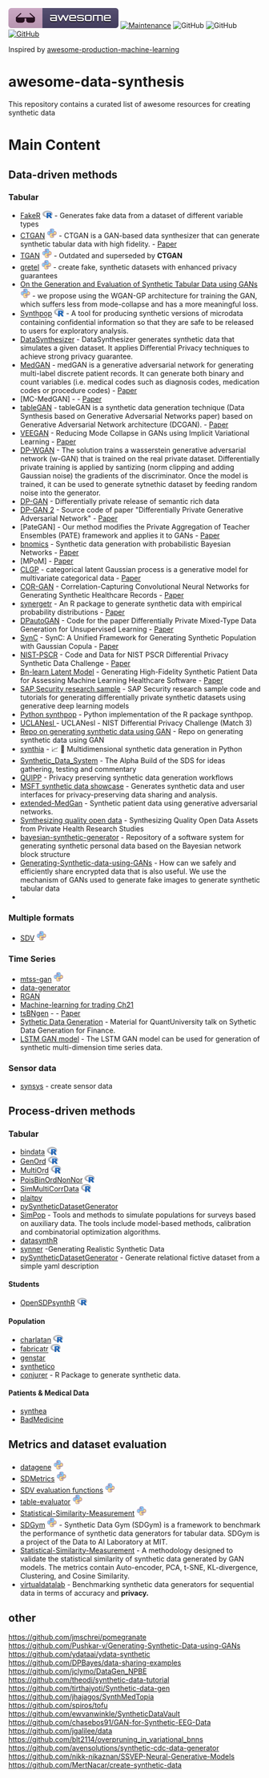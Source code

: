 [![Awesome](images/awesome.svg)](https://github.com/sindresorhus/awesome)
[![Maintenance](https://img.shields.io/badge/Maintained%3F-YES-green.svg)](https://github.com/joofio/awesome-data-synthesis/graphs/commit-activity)
![GitHub](https://img.shields.io/badge/Release-PROD-yellow.svg)
![GitHub](https://img.shields.io/badge/License-MIT-lightgrey.svg)
[![GitHub](https://img.shields.io/twitter/follow/4Elemento.svg?label=Follow)](https://twitter.com/4Elemento/)

Inspired by [awesome-production-machine-learning](https://github.com/EthicalML/awesome-production-machine-learning)

# awesome-data-synthesis
This repository contains a curated list of awesome resources for creating synthetic data


# Main Content

## Data-driven methods

### Tabular
* [FakeR](https://cran.r-project.org/web/packages/fakeR/index.html) <img src="images/R_logo.svg.png" width="20" heigth=18> - Generates fake data from a dataset of different variable types
* [CTGAN](https://github.com/sdv-dev/CTGAN) <img src="images/python.png" width="20" heigth=20> - CTGAN is a GAN-based data synthesizer that can generate synthetic tabular data with high fidelity. - [Paper](https://arxiv.org/pdf/1907.00503.pdf)
* [TGAN](https://github.com/sdv-dev/TGAN) <img src="images/python.png" width="20" heigth=20> - Outdated and superseded by **CTGAN**
* [gretel](https://github.com/gretelai/gretel-synthetics) <img src="images/python.png" width="20" heigth=20> - create fake, synthetic datasets with enhanced privacy guarantees
* [On the Generation and Evaluation of Synthetic Tabular Data using GANs](https://github.com/Baukebrenninkmeijer/On-the-Generation-and-Evaluation-of-Synthetic-Tabular-Data-using-GANs) <img src="images/python.png" width="20" heigth=20> - we propose using the WGAN-GP architecture for training the GAN, which suffers less from mode-collapse and has a more meaningful loss. 
* [Synthpop](https://cran.r-project.org/web/packages/synthpop/index.html)  <img src="images/R_logo.svg.png" width="20" heigth=18> - A tool for producing synthetic versions of microdata containing confidential information so that they are safe to be released to users for exploratory analysis.
* [DataSynthesizer](https://github.com/DataResponsibly/DataSynthesizer) - DataSynthesizer generates synthetic data that simulates a given dataset. It applies Differential Privacy techniques to achieve strong privacy guarantee.
* [MedGAN](https://github.com/mp2893/medgan) - medGAN is a generative adversarial network for generating multi-label discrete patient records. It can generate both binary and count variables (i.e. medical codes such as diagnosis codes, medication codes or procedure codes) - [Paper](https://arxiv.org/abs/1703.06490)
* [MC-MedGAN] - - [Paper](https://arxiv.org/pdf/1807.01202.pdf)
* [tableGAN](https://github.com/mahmoodm2/tableGAN) - tableGAN is a synthetic data generation technique (Data Synthesis based on Generative Adversarial Networks paper) based on Generative Adversarial Network architecture (DCGAN). - [Paper](http://www.vldb.org/pvldb/vol11/p1071-park.pdf)
* [VEEGAN](https://akashgit.github.io/VEEGAN/) - Reducing Mode Collapse in GANs using Implicit Variational Learning - [Paper](https://arxiv.org/abs/1705.07761)
* [DP-WGAN](https://github.com/nesl/nist_differential_privacy_synthetic_data_challenge) - The solution trains a wasserstein generative adversarial network (w-GAN) that is trained on the real private dataset. Differentially private training is applied by santizing (norm clipping and adding Gaussian noise) the gradients of the discriminator. Once the model is trained, it can be used to generate sytnethic dataset by feeding random noise into the generator. 
* [DP-GAN](https://github.com/alps-lab/dpgan) - Differentially private release of semantic rich data
* [DP-GAN 2](https://github.com/illidanlab/dpgan) - Source code of paper "Differentially Private Generative Adversarial Network" - [Paper](https://arxiv.org/abs/1802.06739)
* [PateGAN] -  Our method modifies the Private Aggregation of Teacher Ensembles (PATE) framework and applies it to GANs - [Paper](https://openreview.net/forum?id=S1zk9iRqF7)
* [bnomics](https://bitbucket.org/77D/bnomics/src/master/) - Synthetic data generation with probabilistic Bayesian Networks - [Paper](https://www.biorxiv.org/content/10.1101/2020.06.14.151084v1.full.pdf)
* [MPoM] - [Paper](https://www.tandfonline.com/doi/abs/10.1198/jasa.2009.tm08439)
* [CLGP](https://github.com/yaringal/CLGP) - categorical latent Gaussian process is a generative model for multivariate categorical data - [Paper](http://proceedings.mlr.press/v37/gala15.html)
* [COR-GAN](https://github.com/astorfi/cor-gan) - Correlation-Capturing Convolutional Neural Networks for Generating Synthetic Healthcare Records - [Paper](https://arxiv.org/pdf/2001.09346v2.pdf)
* [synergetr](https://github.com/avirkki/synergetr) - An R package to generate synthetic data with empirical probability distributions  - [Paper]()
* [DPautoGAN](https://github.com/DPautoGAN/DPautoGAN) - Code for the paper Differentially Private Mixed-Type Data Generation for Unsupervised Learning - [Paper]()
* [SynC](https://github.com/winstonll/SynC) - SynC: A Unified Framework for Generating Synthetic Population with Gaussian Copula - [Paper]()
* [NIST-PSCR](https://github.com/ClaireMcKayBowen/Code-for-NIST-PSCR-Differential-Privacy-Synthetic-Data-Challenge) - Code and Data for NIST PSCR Differential Privacy Synthetic Data Challenge - [Paper]()
* [Bn-learn Latent Model](https://github.com/zhenchenwang/latent_model) - Generating High-Fidelity Synthetic Patient Data for Assessing Machine Learning Healthcare Software - [Paper](https://www.nature.com/articles/s41746-020-00353-9)
* [SAP Security research sample](https://github.com/SAP-samples/security-research-differentially-private-generative-models/blob/master/Tutorial_dp-VAE.ipynb) - SAP Security research sample code and tutorials for generating differentially private synthetic datasets using generative deep learning models
* [Python synthpop](https://github.com/hazy/synthpop) - Python implementation of the R package synthpop.
* [UCLANesl ](https://github.com/nesl/nist_differential_privacy_synthetic_data_challenge) - UCLANesl - NIST Differential Privacy Challenge (Match 3)
* [Repo on generating synthetic data using GAN](https://github.com/datasciencecampus/synthetic-data) - Repo on generating synthetic data using GAN
* [synthia](https://github.com/dmey/synthia) - 📈 🐍 Multidimensional synthetic data generation in Python
* [Synthetic_Data_System](https://github.com/SDS-Architect/Synthetic_Data_System) - The Alpha Build of the SDS for ideas gathering, testing and commentary
* [QUIPP](https://github.com/alan-turing-institute/QUIPP-pipeline) - Privacy preserving synthetic data generation workflows
* [MSFT synthetic data showcase](https://github.com/microsoft/synthetic-data-showcase) - Generates synthetic data and user interfaces for privacy-preserving data sharing and analysis.
* [extended-MedGan](https://github.com/marcolussetti/extended-medgan) - Synthetic patient data using generative adversarial networks.
* [Synthesizing quality open data](https://github.com/TheRensselaerIDEA/synthetic_data) - Synthesizing Quality Open Data Assets from Private Health Research Studies
* [bayesian-synthetic-generator](https://github.com/ITMO-NSS-team/bayesian-synthetic-generator) - Repository of a software system for generating synthetic personal data based on the Bayesian network block structure
* [Generating-Synthetic-data-using-GANs](https://github.com/vibhavps/Generating-Synthetic-data-using-GANs) - How can we safely and efficiently share encrypted data that is also useful. We use the mechanism of GANs used to generate fake images to generate synthetic tabular data
* [](https://github.com/albert-kevin/SyntheticHealthData2020) 




### Multiple formats
* [SDV](https://github.com/sdv-dev/SDV) <img src="images/python.png" width="20" heigth=20>

### Time Series
* [mtss-gan](https://github.com/firmai/mtss-gan) <img src="images/python.png" width="20" heigth=20>
* [data-generator](https://github.com/KDD-OpenSource/data-generation)
* [RGAN](https://github.com/ratschlab/RGAN)
* [Machine-learning for trading Ch21](https://github.com/stefan-jansen/machine-learning-for-trading/tree/master/21_gans_for_synthetic_time_series)
* [tsBNgen](https://github.com/manitadayon/tsBNgen) - - [Paper](https://arxiv.org/pdf/2009.04595.pdf)
* [Sythetic Data Generation](https://github.com/stefan-jansen/synthetic-data-for-finance) - Material for QuantUniversity talk on Sythetic Data Generation for Finance.
* [LSTM GAN model](https://github.com/StoicGilgamesh/LSTM-GAN-) - The LSTM GAN model can be used for generation of synthetic multi-dimension time series data.


### Sensor data
* [synsys](https://github.com/jb3dahmen/SynSys-Updated) - create sensor data 

## Process-driven methods

### Tabular
* [bindata](https://cran.r-project.org/web/packages/bindata/index.html) <img src="images/R_logo.svg.png" width="20" heigth=18>
* [GenOrd](https://cran.r-project.org/web/packages/GenOrd/index.html) <img src="images/R_logo.svg.png" width="20" heigth=18>
* [MultiOrd](https://cran.r-project.org/web/packages/MultiOrd/index.html) <img src="images/R_logo.svg.png" width="20" heigth=18>
* [PoisBinOrdNonNor](https://cran.r-project.org/web/packages/PoisBinOrdNonNor/index.html) <img src="images/R_logo.svg.png" width="20" heigth=18>
* [SimMultiCorrData](https://cran.r-project.org/web/packages/SimMultiCorrData/index.html) <img src="images/R_logo.svg.png" width="20" heigth=18>
* [plaitpy](https://github.com/plaitpy/plaitpy) 
* [pySyntheticDatasetGenerator](https://github.com/EDS-APHP/pySyntheticDatasetGenerator)
* [SimPop](https://cran.r-project.org/web/packages/simPop/index.html) - Tools and methods to simulate populations for surveys based on auxiliary data. The tools include model-based methods, calibration and combinatorial optimization algorithms. 
* [datasynthR](https://github.com/jknowles/datasynthR)
* [synner](https://github.com/huda-lab/synner) -Generating Realistic Synthetic Data
* [pySyntheticDatasetGenerator](https://github.com/EDS-APHP/pySyntheticDatasetGenerator) - Generate relational fictive dataset from a simple yaml description



#### Students
* [OpenSDPsynthR](https://github.com/opensdp/OpenSDPsynthR) <img src="images/R_logo.svg.png" width="20" heigth=18>

#### Population
* [charlatan](https://cran.r-project.org/web/packages/charlatan/index.html) <img src="images/R_logo.svg.png" width="20" heigth=18>
* [fabricatr](https://cran.r-project.org/web/packages/fabricatr/index.html) <img src="images/R_logo.svg.png" width="20" heigth=18>
* [genstar](https://github.com/ANRGenstar/genstar)  
* [synthetico](https://github.com/marcovisibelli/synthetico)  
* [conjurer](https://github.com/SidharthMacherla/conjurer) - R Package to generate synthetic data.


#### Patients & Medical Data
* [synthea](https://github.com/synthetichealth/synthea)
* [BadMedicine](https://github.com/HicServices/BadMedicine)

## Metrics and dataset evaluation 
* [datagene](https://github.com/firmai/datagene) <img src="images/python.png" width="20" heigth=20>
* [SDMetrics](https://github.com/sdv-dev/SDMetrics) <img src="images/python.png" width="20" heigth=20>
* [SDV evaluation functions](https://github.com/sdv-dev/SDV) <img src="images/python.png" width="20" heigth=20>
* [table-evaluator](https://github.com/Baukebrenninkmeijer/table-evaluator) <img src="images/python.png" width="20" heigth=20>
* [Statistical-Similarity-Measurement](https://github.com/Olliang/Statistical-Similarity-Measurement) <img src="images/python.png" width="20" heigth=20>
* [SDGym](https://github.com/sdv-dev/SDGym) <img src="images/python.png" width="20" heigth=20> - Synthetic Data Gym (SDGym) is a framework to benchmark the performance of synthetic data generators for tabular data. SDGym is a project of the Data to AI Laboratory at MIT.
* [Statistical-Similarity-Measurement](https://github.com/Olliang/Statistical-Similarity-Measurement) - A methodology designed to validate the statistical similarity of synthetic data generated by GAN models. The metrics contain Auto-encoder, PCA, t-SNE, KL-divergence, Clustering, and Cosine Similarity.
* [virtualdatalab](https://github.com/mostly-ai/virtualdatalab) - Benchmarking synthetic data generators for sequential data in terms of accuracy and **privacy.**



## other 
https://github.com/jmschrei/pomegranate  
https://github.com/Pushkar-v/Generating-Synthetic-Data-using-GANs  
https://github.com/ydataai/ydata-synthetic   
https://github.com/DPBayes/data-sharing-examples     
https://github.com/jclymo/DataGen_NPBE   
https://github.com/theodi/synthetic-data-tutorial  
https://github.com/tirthajyoti/Synthetic-data-gen  
https://github.com/jhajagos/SynthMedTopia  
https://github.com/spiros/tofu  
https://github.com/ewvanwinkle/SyntheticDataVault  
https://github.com/chasebos91/GAN-for-Synthetic-EEG-Data  
https://github.com/jgalilee/data  
https://github.com/blt2114/overpruning_in_variational_bnns  
https://github.com/avensolutions/synthetic-cdc-data-generator  
https://github.com/nikk-nikaznan/SSVEP-Neural-Generative-Models  
https://github.com/MertNacar/create-synthetic-data
